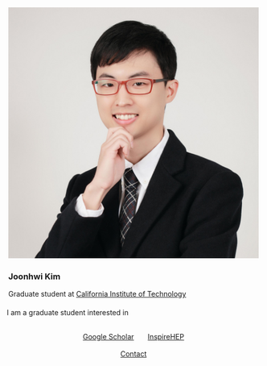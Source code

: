 <div class="container">
    <div class="row" style="margin: 3px">
        <div class="col-md-3 col-lg-3 col-0">
            <img src="/images/amiti22-8a-square-med.jpg" style="max-height:2000px; object-fit: contain">
        </div>
        <div class="col-md-3 col-lg-8 col-11">
            <h3> Joonhwi Kim </h3>
            Graduate student at
            <a href="https://pma.caltech.edu/people/joonhwi-kim">California Institute of Technology </a> <br>
        </div>
    </div>
    <br>
    I am a graduate student interested in 
</div>

<div class="container">
  <p style="text-align:center">
    <br>
    <a href="https://scholar.google.com/citations?user=A15RZN4AAAAJ">Google Scholar</a>
    &nbsp;&nbsp;&nbsp;&nbsp;&nbsp;
    <a href="https://inspirehep.net/authors/1926101">InspireHEP</a>
    <br>
    &nbsp;
    <br>
    <a href="/contact/index.html">Contact </a>
  </p>
</div>

